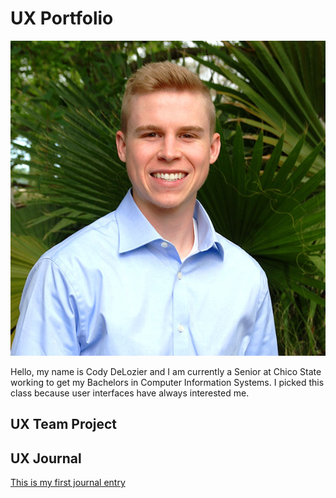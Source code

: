 # UX Portfolio

![alt text](assets/cdeloizer.jpg "Picture of myself")

Hello, my name is Cody DeLozier and I am currently a Senior at Chico State working to get my Bachelors in Computer Information Systems. I picked this class because user interfaces have always interested me.

## UX Team Project


## UX Journal

[This is my first journal entry](journal-01/journal1.md)

